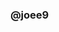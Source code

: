 ### @joee9


<!---
- 👋 Hi, I’m @joee9
- 👀 I’m interested in ...
- 🌱 I’m currently learning ...
- 💞️ I’m looking to collaborate on ...
- 📫 How to reach me ...j
I am currently working on a summer research project in theoretical physics, where using numerical methods, I simulate in python the evolution of neutron stars.


joee9/joee9 is a ✨ special ✨ repository because its `README.md` (this file) appears on your GitHub profile.
You can click the Preview link to take a look at your changes.
--->
